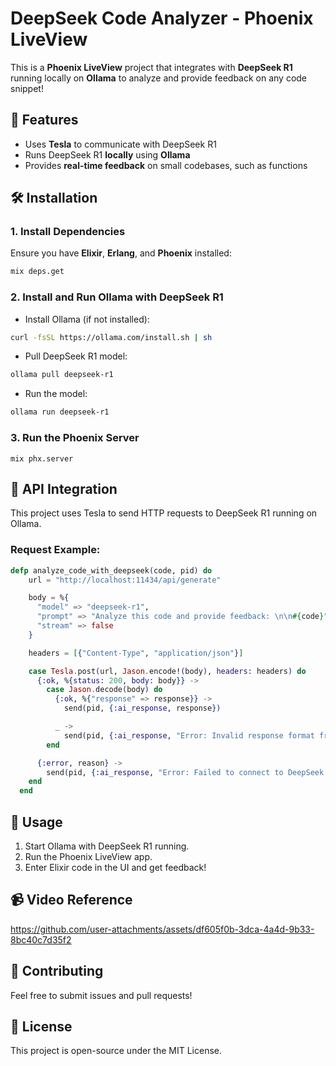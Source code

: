 # DeepSeek Code Analyzer - Phoenix LiveView

This is a **Phoenix LiveView** project that integrates with **DeepSeek R1** running locally on **Ollama** to analyze and provide feedback on any code snippet!

## 🚀 Features
- Uses **Tesla** to communicate with DeepSeek R1
- Runs DeepSeek R1 **locally** using **Ollama**
- Provides **real-time feedback** on small codebases, such as functions

## 🛠 Installation

### **1. Install Dependencies**
Ensure you have **Elixir**, **Erlang**, and **Phoenix** installed:

```sh
mix deps.get
```

### **2. Install and Run Ollama with DeepSeek R1**
- Install Ollama (if not installed):
```sh
curl -fsSL https://ollama.com/install.sh | sh
```
- Pull DeepSeek R1 model:
```sh
ollama pull deepseek-r1
```
- Run the model:
```sh
ollama run deepseek-r1
```

### **3. Run the Phoenix Server**
```
mix phx.server
```

## 🔗 API Integration
This project uses Tesla to send HTTP requests to DeepSeek R1 running on Ollama.

### Request Example:
```elixir
defp analyze_code_with_deepseek(code, pid) do
    url = "http://localhost:11434/api/generate"

    body = %{
      "model" => "deepseek-r1",
      "prompt" => "Analyze this code and provide feedback: \n\n#{code}",
      "stream" => false
    }

    headers = [{"Content-Type", "application/json"}]

    case Tesla.post(url, Jason.encode!(body), headers: headers) do
      {:ok, %{status: 200, body: body}} ->
        case Jason.decode(body) do
          {:ok, %{"response" => response}} ->
            send(pid, {:ai_response, response})

          _ ->
            send(pid, {:ai_response, "Error: Invalid response format from DeepSeek R1 on Ollama."})
        end

      {:error, reason} ->
        send(pid, {:ai_response, "Error: Failed to connect to DeepSeek R1 on Ollama: #{inspect(reason)}"})
    end
  end
```

## 🎯 Usage
1. Start Ollama with DeepSeek R1 running.
2. Run the Phoenix LiveView app.
3. Enter Elixir code in the UI and get feedback!

## 📹 Video Reference
https://github.com/user-attachments/assets/df605f0b-3dca-4a4d-9b33-8bc40c7d35f2

## 🤝 Contributing
Feel free to submit issues and pull requests!

## 📜 License
This project is open-source under the MIT License.
